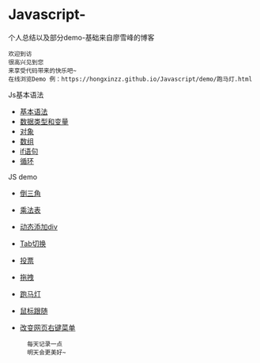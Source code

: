 # Javascript-
个人总结以及部分demo-基础来自廖雪峰的博客

    欢迎到访  
    很高兴见到您  
    来享受代码带来的快乐吧~
    在线浏览Demo 例：https://hongxinzz.github.io/Javascript/demo/跑马灯.html

Js基本语法

* [基本语法](https://github.com/hongxinzz/Javascript-/blob/master/cn/Javascript%E5%9F%BA%E6%9C%AC%E8%AF%AD%E6%B3%95.html)
* [数据类型和变量](https://github.com/hongxinzz/Javascript-/blob/master/cn/Javascript%E6%95%B0%E6%8D%AE%E7%B1%BB%E5%9E%8B%E5%92%8C%E5%8F%98%E9%87%8F.html)
* [对象](https://github.com/hongxinzz/Javascript-/blob/master/cn/javascript%E5%AF%B9%E8%B1%A1.html)
* [数组](https://github.com/hongxinzz/Javascript-/blob/master/cn/javascript%E6%95%B0%E7%BB%84.html)
* [if语句](https://github.com/hongxinzz/Javascript-/blob/master/cn/javascript%E6%9D%A1%E4%BB%B6%E5%88%A4%E6%96%AD.html)
* [循环](https://github.com/hongxinzz/Javascript-/blob/master/cn/javascript%E5%BE%AA%E7%8E%AF.html)

JS demo
* [倒三角](https://github.com/hongxinzz/Javascript-/blob/master/demo/%E5%80%92%E4%B8%89%E8%A7%92.html)
* [乘法表](https://github.com/hongxinzz/Javascript-/blob/master/demo/%E4%B9%9D%E4%B9%9D%E4%B9%98%E6%B3%95%E8%A1%A8.html)
* [动态添加div](https://github.com/hongxinzz/Javascript-/blob/master/demo/%E6%B7%BB%E5%8A%A01000%E4%B8%AAdiv.html)
* [Tab切换](https://github.com/hongxinzz/Javascript-/blob/master/demo/tab%E5%88%87%E6%8D%A2.html)
* [投票](https://github.com/hongxinzz/Javascript/blob/master/demo/%E6%8A%95%E7%A5%A8.html)
* [拖拽](https://github.com/hongxinzz/Javascript/blob/master/demo/%E6%8B%96%E6%8B%BD.html)
* [跑马灯](https://github.com/hongxinzz/Javascript/blob/master/demo/%E8%B7%91%E9%A9%AC%E7%81%AF.html)
* [鼠标跟随](https://github.com/hongxinzz/Javascript/blob/master/demo/%E9%BC%A0%E6%A0%87%E8%B7%9F%E9%9A%8F%E6%95%88%E6%9E%9C.html)
* [改变网页右键菜单](https://github.com/hongxinzz/Javascript/blob/master/demo/%E6%94%B9%E5%8F%98%E7%BD%91%E9%A1%B5%E5%8F%B3%E9%94%AE%E8%8F%9C%E5%8D%95.html)

        每天记录一点
        明天会更美好~
